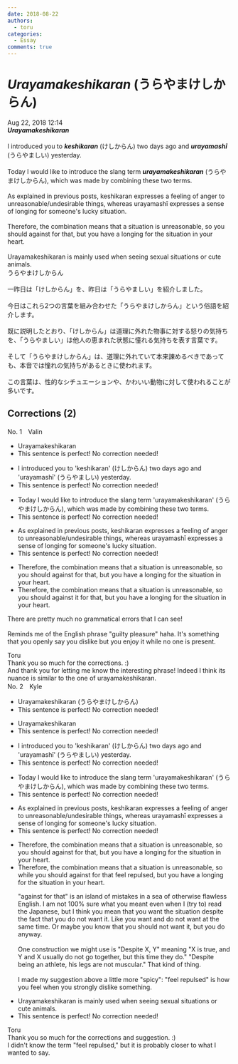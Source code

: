 ```yaml
---
date: 2018-08-22
authors:
  - toru
categories:
  - Essay
comments: true
---
```


# <strong><em>Urayamakeshikaran</strong></em> (うらやまけしからん)
<div class="date">Aug 22, 2018 12:14</div>
<div id="post"><div id="body_show_ori">
<strong><em>Urayamakeshikaran</strong></em><br/><br/>I introduced you to <strong><em>keshikaran</em></strong> (けしからん) two days ago and <strong><em>urayamashī</em></strong> (うらやましい) yesterday.<br/><br/>Today I would like to introduce the slang term <strong><em>urayamakeshikaran</em></strong> (うらやまけしからん), which was made by combining these two terms.<br/><br/>As explained in previous posts, keshikaran expresses a feeling of anger to unreasonable/undesirable things, whereas urayamashī expresses a sense of longing for someone's lucky situation.<br/><br/>Therefore, the combination means that a situation is unreasonable, so you should against for that, but you have a longing for the situation in your heart.<br/><br/>Urayamakeshikaran is mainly used when seeing sexual situations or cute animals.
</div></div>

<!-- more -->

<div id="post_ja"><div id="body_show_mo">
うらやまけしからん<br/><br/>一昨日は「けしからん」を、昨日は「うらやましい」を紹介しました。<br/><br/>今日はこれら2つの言葉を組み合わせた「うらやまけしからん」という俗語を紹介します。<br/><br/>既に説明したとおり、「けしからん」は道理に外れた物事に対する怒りの気持ちを、「うらやましい」は他人の恵まれた状態に憧れる気持ちを表す言葉です。<br/><br/>そして「うらやまけしからん」は、道理に外れていて本来諌めるべきであっても、本音では憧れの気持ちがあるときに使われます。<br/><br/>この言葉は、性的なシチュエーションや、かわいい動物に対して使われることが多いです。
</div></div>

## Corrections (2)
<div id="block"><div class="first_name"> No. 1　<span class="just_name">Valin</span></div><div id="block2">
<ul class="correction_field">
<li class="incorrect">Urayamakeshikaran</li>
<li class="corrected perfect">This sentence is perfect! No correction needed!</li>
</ul>
<ul class="correction_field">
<li class="incorrect">I introduced you to 'keshikaran' (けしからん) two days ago and 'urayamashī' (うらやましい) yesterday.</li>
<li class="corrected perfect">This sentence is perfect! No correction needed!</li>
</ul>
<ul class="correction_field">
<li class="incorrect">Today I would like to introduce the slang term 'urayamakeshikaran' (うらやまけしからん), which was made by combining these two terms.</li>
<li class="corrected perfect">This sentence is perfect! No correction needed!</li>
</ul>
<ul class="correction_field">
<li class="incorrect">As explained in previous posts, keshikaran expresses a feeling of anger to unreasonable/undesirable things, whereas urayamashī expresses a sense of longing for someone's lucky situation.</li>
<li class="corrected perfect">This sentence is perfect! No correction needed!</li>
</ul>
<ul class="correction_field">
<li class="incorrect">Therefore, the combination means that a situation is unreasonable, so you should against for that, but you have a longing for the situation in your heart.</li>
<li class="corrected correct">
Therefore, the combination means that a situation is unreasonable, so you should against <span class="f_red">it</span> <span class="sline">for that</span>, but you have a longing for the situation in your heart.
</li>
</ul>
<p class="comment_small">
 There are pretty much no grammatical errors that I can see!
 <br/>
 <br/>
 Reminds me of the English phrase "guilty pleasure" haha. It's something that you openly say you dislike but you enjoy it while no one is present.
</p>

</div><div class="name"><span class="just_name">Toru</span><br>
Thank you so much for the corrections. :)<br/>And thank you for letting me know the interesting phrase! Indeed I think its nuance is similar to the one of urayamakeshikaran.
</div>
</div>
<div id="block"><div class="first_name"> No. 2　<span class="just_name">Kyle</span></div><div id="block2">
<ul class="correction_field">
<li class="incorrect">Urayamakeshikaran (うらやまけしからん)</li>
<li class="corrected perfect">This sentence is perfect! No correction needed!</li>
</ul>
<ul class="correction_field">
<li class="incorrect">Urayamakeshikaran</li>
<li class="corrected perfect">This sentence is perfect! No correction needed!</li>
</ul>
<ul class="correction_field">
<li class="incorrect">I introduced you to 'keshikaran' (けしからん) two days ago and 'urayamashī' (うらやましい) yesterday.</li>
<li class="corrected perfect">This sentence is perfect! No correction needed!</li>
</ul>
<ul class="correction_field">
<li class="incorrect">Today I would like to introduce the slang term 'urayamakeshikaran' (うらやまけしからん), which was made by combining these two terms.</li>
<li class="corrected perfect">This sentence is perfect! No correction needed!</li>
</ul>
<ul class="correction_field">
<li class="incorrect">As explained in previous posts, keshikaran expresses a feeling of anger to unreasonable/undesirable things, whereas urayamashī expresses a sense of longing for someone's lucky situation.</li>
<li class="corrected perfect">This sentence is perfect! No correction needed!</li>
</ul>
<ul class="correction_field">
<li class="incorrect">Therefore, the combination means that a situation is unreasonable, so you should against for that, but you have a longing for the situation in your heart.</li>
<li class="corrected correct">
Therefore, the combination means that a situation is unreasonable, so <span class="f_blue"><span class="f_bold">while</span></span> you should <span class="sline">against for that</span><span class="f_blue"><span class="f_bold"> feel repulsed</span></span>, <span class="f_red"><span class="sline">but</span></span> you have a longing for the situation in your heart.
<p class="correction_comment">"against for that" is an island of mistakes in a sea of otherwise flawless English. I am not 100% sure what you meant even when I (try to) read the Japanese, but I think you mean that you want the situation despite the fact that you do not want it. Like you want and do not want at the same time. Or maybe you know that you should not want it, but you do anyway.<br/><br/>One construction we might use is "Despite X, Y" meaning "X is true, and Y and X usually do not go together, but this time they do." "Despite being an athlete, his legs are not muscular." That kind of thing.<br/><br/>I made my suggestion above a little more "spicy": "feel repulsed" is how you feel when you strongly dislike something.</p>
</li>
</ul>
<ul class="correction_field">
<li class="incorrect">Urayamakeshikaran is mainly used when seeing sexual situations or cute animals.</li>
<li class="corrected perfect">This sentence is perfect! No correction needed!</li>
</ul>
</div><div class="name"><span class="just_name">Toru</span><br>
Thank you so much for the corrections and suggestion. :)<br/>I didn't know the term "feel repulsed," but it is probably closer to what I wanted to say.
</div>
</div>
